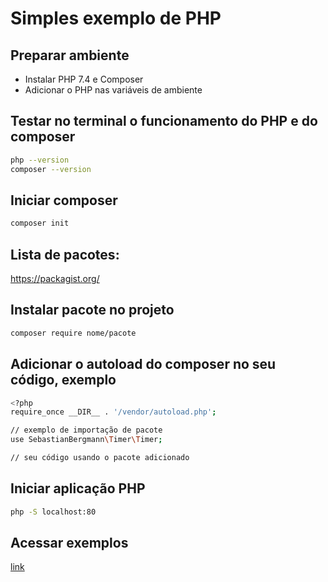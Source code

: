 # Simples exemplo de PHP

## Preparar ambiente
* Instalar PHP 7.4 e Composer
* Adicionar o PHP nas variáveis de ambiente


## Testar no terminal o funcionamento do PHP e do composer
```bash
php --version
composer --version
```

## Iniciar composer
```bash
composer init
```

## Lista de pacotes: 
https://packagist.org/


## Instalar pacote no projeto
```bash
composer require nome/pacote
```


## Adicionar o autoload do composer no seu código, exemplo
```bash
<?php
require_once __DIR__ . '/vendor/autoload.php';

// exemplo de importação de pacote
use SebastianBergmann\Timer\Timer;

// seu código usando o pacote adicionado
```


## Iniciar aplicação PHP
```bash
php -S localhost:80
```


## Acessar exemplos
[link](http://localhost)
